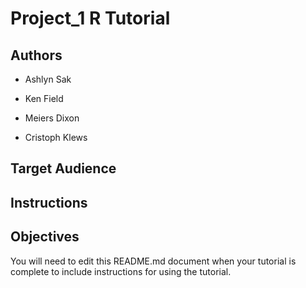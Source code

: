 # Project_1 R Tutorial

## Authors

- Ashlyn Sak

- Ken Field
- Meiers Dixon
- Cristoph Klews

## Target Audience



## Instructions



## Objectives



You will need to edit this README.md document when your tutorial is complete to include instructions for using the tutorial.